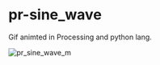 # pr-sine_wave
Gif animted in Processing  and python lang. 


![pr_sine_wave_m](https://user-images.githubusercontent.com/87449988/152922955-463a4dd2-a57e-4d13-a270-01f78791bb82.gif)
